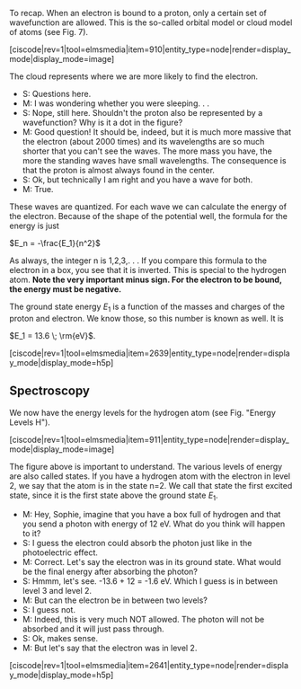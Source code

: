 To recap. When an electron is bound to a proton, only a certain set of wavefunction are allowed. This is the so-called orbital model or cloud model of atoms (see Fig. 7).

[ciscode|rev=1|tool=elmsmedia|item=910|entity_type=node|render=display_mode|display_mode=image]

The cloud represents where we are more likely to find the electron.

- S: Questions here.
- M: I was wondering whether you were sleeping. . .
- S: Nope, still here. Shouldn't the proton also be represented by a wavefunction? Why is it a dot in the figure?
- M: Good question! It should be, indeed, but it is much more massive that the electron (about 2000 times) and its wavelengths are so much shorter that you can't see the waves. The more mass you have, the more the standing waves have small wavelengths. The consequence is that the proton is almost always found in the center.
- S: Ok, but technically I am right and you have a wave for both.
- M: True.

These waves are quantized. For each wave we can calculate the energy of the electron. Because of the shape of the potential well, the formula for the energy is just

$E_n = -\frac{E_1}{n^2}$

As always, the integer n is 1,2,3,. . . If you compare this formula to the electron in a box, you see that it is inverted. This is special to the hydrogen atom. **Note the very important minus sign. For the electron to be bound, the energy must be negative.**

The ground state energy $E_1$ is a function of the masses and charges of the proton and electron. We know those, so this number is known as well. It is

$E_1 = 13.6 \; \rm{eV}$.

[ciscode|rev=1|tool=elmsmedia|item=2639|entity_type=node|render=display_mode|display_mode=h5p]
 
## Spectroscopy 

We now have the energy levels for the hydrogen atom (see Fig. "Energy Levels H").

[ciscode|rev=1|tool=elmsmedia|item=911|entity_type=node|render=display_mode|display_mode=image]

The figure above is important to understand. The various levels of energy are also called states. If you have a hydrogen atom with the electron in level 2, we say that the atom is in the state n=2. We call that state the first excited state, since it is the first state above the ground state $E_1$.

- M: Hey, Sophie, imagine that you have a box full of hydrogen and that you send a photon with energy of 12 eV. What do you think will happen to it?
- S: I guess the electron could absorb the photon just like in the photoelectric effect.
- M: Correct. Let's say the electron was in its ground state. What would be the final energy after absorbing the photon?
- S: Hmmm, let's see. -13.6 + 12 = -1.6 eV. Which I guess is in between level 3 and level 2.
- M: But can the electron be in between two levels?
- S: I guess not.
- M: Indeed, this is very much NOT allowed. The photon will not be absorbed and it will just pass through.
- S: Ok, makes sense.
- M: But let's say that the electron was in level 2.

[ciscode|rev=1|tool=elmsmedia|item=2641|entity_type=node|render=display_mode|display_mode=h5p]